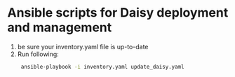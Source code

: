 # Ansible scripts for Daisy deployment and management

1. be sure your inventory.yaml file is up-to-date
2. Run following:
    ```bash
     ansible-playbook -i inventory.yaml update_daisy.yaml
    ```
